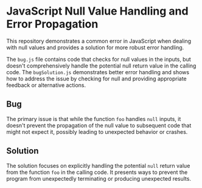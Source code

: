# JavaScript Null Value Handling and Error Propagation

This repository demonstrates a common error in JavaScript when dealing with null values and provides a solution for more robust error handling.

The `bug.js` file contains code that checks for null values in the inputs, but doesn't comprehensively handle the potential null return value in the calling code.  The `bugSolution.js` demonstrates better error handling and shows how to address the issue by checking for null and providing appropriate feedback or alternative actions.

## Bug
The primary issue is that while the function `foo` handles `null` inputs, it doesn't prevent the propagation of the null value to subsequent code that might not expect it, possibly leading to unexpected behavior or crashes. 

## Solution
The solution focuses on explicitly handling the potential `null` return value from the function `foo` in the calling code.  It presents ways to prevent the program from unexpectedly terminating or producing unexpected results.